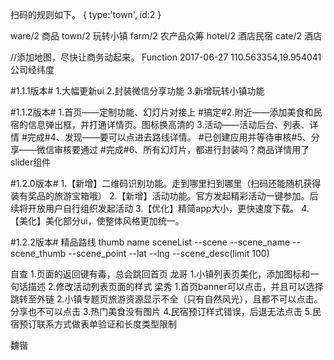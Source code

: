 扫码的规则如下。
{
type:'town',
id:2
}

ware/2 商品
town/2 玩转小镇
farm/2 农产品众筹
hotel/2 酒店民宿
cate/2 酒店


//添加地图，尽快让商务动起来。 Function 2017-06-27
110.563354,19.954041 公司经纬度


#1.1.1版本#
1.大幅更新ui
2.封装微信分享功能
3.新增玩转小镇功能

#1.1.2版本#
1.首页——定制功能、幻灯片对接上
#搞定#2.附近——添加美食和民宿的信息弹出框，并打通详情页。图标换高清的
3.活动——活动后台、列表、详情
#完成#4、发现——要可以点进去路线详情。
#已创建应用并等待审核#5、分享——微信审核要通过
#完成#6、所有幻灯片，都进行封装吗？商品详情用了slider组件



#1.2.0版本#
1.【新增】二维码识别功能。走到哪里扫到哪里（扫码还能随机获得装有奖品的旅游宝箱哦）
2.【新增】活动功能。官方发起精彩活动一键参加。后续将开放用户自行组织发起活动
3.【优化】精简app大小，更快速度下载。
4.【美化】美化部分ui，使整体风格更加统一。

#1.2.2版本#
精品路线
thumb
name
sceneList
--scene
  --scene_name
  --scene_thumb
  --scene_point
    --lat
    --lng
  --scene_desc(limit 100)

<!-- 一大波功能修复 -->
自查
1.页面的返回键有毒，总会跳回首页
龙哥
1.小镇列表页美化，添加图标和一句话描述
2.修改活动列表页面的样式
梁秀
1.首页banner可以点击，并且可以选择跳转至外链
2.小镇专题页旅游资源显示不全（只有自然风光），且都不可以点击。分享也不可以点击
3.热门美食没有图片
4.民宿预订样式错误，后退无法点击
5.民宿预订联系方式做表单验证和长度类型限制

魏锴




